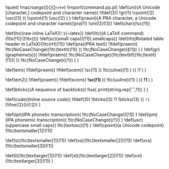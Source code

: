 !quiet(
!macroargs((){}[]‹›«»)
!import(command.pp.pl)
!def(uni)(A Unicode [character,] codepoint and character name)(
  !ifdef(3)(
    !gr(!1) !cpoint(!2) !usc(!3)
  )(
    !cpoint(!1) !usc(!2)
  )
)
!def(prauni)(A PRA character, a Unicode codepoint and character name)(!pra(!1) !uni(!2)(!3))
!def(char)(!sc(!1))

!def(ltx)(raw inline LaTeX)(`!1`{=latex})
!def(ltc)(A LaTeX command)(!ltx(\!1{)!2!ltx(}))
!def(sc)(small caps)([!1]{.smallcaps})
!def(rh)(Rotated table header in LaTeX)(!ltc(rH)(!1))
!def(pra)(PRA text)(
  !ifdef(praem)(
    !ltc(NoCaseChange)(!ltc(textit)(!1))
  )(
    !ltc(NoCaseChange)(⟪!1⟫)
  )
)
!def(gr)(grapheme(s))(
  !ifdef(praem)(
    !ltc(NoCaseChange)(!ltc(textbf)(!ltc(textit)(!1)))
  )(
    !ltc(NoCaseChange)(⟨!1⟩)
  )
)

!def(em)(
  !ifdef(praem)(
    !ifdef(scem)(
        !sc(!1)
    )(
        !ltc(uline)(!1)
    )
  )(
    *!1*
  )
)

!def(em2)(
  !ifdef(praem)(
    !ifdef(scem)(
        **!sc(!1)**
    )(
        !ltc(uuline)(!1)
    )
  )(
    **!1**
  )
)

!def(bticks)(A sequence of backticks)(
    !lua{ print(string.rep('`',!1)) }
)

!def(code)(Inline source code)(
  !ifdef(3)(
    !bticks(!3) !1 !bticks(!3)
  )(
    `!1`
  )!ifne(!2)()({!2})
)

!def(ipt)(IPA phonetic transcription)(
    !ltc(NoCaseChange)(\[!1\])
)
!def(ipm)(IPA phonemic transcription)(
    !ltc(NoCaseChange)(/!1/)
)
!def(usc)(uppercase small caps)(
    !ltc(textusc)(!1)
)
!def(cpoint)(a Unicode codepoint)(!ltc(textsmaller[1])(!1))

!def(s)(!ltc(textsmaller[1])(!1))
!def(xs)(!ltc(textsmaller[2])(!1))
!def(xxs)(!ltc(textsmaller[3])(!1))

!def(l)(!ltc(textlarger[1])(!1))
!def(xl)(!ltc(textlarger[2])(!1))
!def(xxl)(!ltc(textlarger[3])(!1))
)

